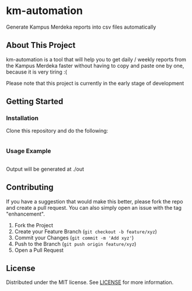 # km-automation

Generate Kampus Merdeka reports into csv files automatically

## About This Project

km-automation is a tool that will help you to get daily / weekly reports from the Kampus Merdeka faster without having to copy and paste one by one, because it is very tiring :(

Please note that this project is currently in the early stage of development

## Getting Started

### Installation

Clone this repository and do the following:

```sh

```

### Usage Example

```ts

```

Output will be generated at ./out

## Contributing

If you have a suggestion that would make this better, please fork the repo and create a pull request. You can also simply open an issue with the tag "enhancement".

1. Fork the Project
2. Create your Feature Branch (`git checkout -b feature/xyz`)
3. Commit your Changes (`git commit -m 'Add xyz'`)
4. Push to the Branch (`git push origin feature/xyz`)
5. Open a Pull Request

## License

Distributed under the MIT license. See [LICENSE](LICENSE) for more information.